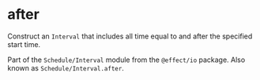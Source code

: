 # after

Construct an `Interval` that includes all time equal to and after the
specified start time.

Part of the `Schedule/Interval` module from the `@effect/io` package. Also known as `Schedule/Interval.after`.
